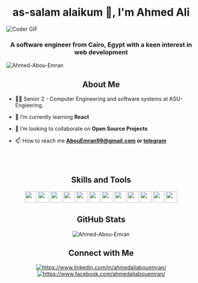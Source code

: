 <h1 align="center">as-salam alaikum 👋, I'm Ahmed Ali</h1>
<img alt="Coder GIF" src="https://cdn.dribbble.com/users/730703/screenshots/6581243/avento.gif" />

<h3 align="center">A software engineer from Cairo, Egypt with a keen interest in web development</h3>

<p align="left"> <img src="https://komarev.com/ghpvc/?username=Ahmed-Abou-Emran&label=Profile%20views&color=0e75b6&style=flat" alt="Ahmed-Abou-Emran" /> </p>

<h2 align="center">About Me</h2>

- 👨‍💻 Senior 2 - Computer Engineering and software systems at ASU-Engieering.

- 🌱 I’m currently learning **React**

- 👯 I’m looking to collaborate on **Open Source Projects**

- 📫 How to reach me **AbouEmran99@gmail.com or [telegram](https://t.me/AbouEmran99)**

<br>

<br>

<h2 align="center">Skills and Tools</h2>
<p align="center">
  <img src="https://img.shields.io/badge/-NextJS-red?style=flat&logo=next.js" height="30" />
  <img src="https://img.shields.io/badge/-React-0078D4?style=flat&logo=React" height="30" />
  <img src="https://img.shields.io/badge/-Redux-purple?style=flat&logo=redux&logoColor=white" height="30" />
  <img src="https://img.shields.io/badge/-Firebase-orange?style=flat&logo=firebase&logoColor=yellow" height="30" />
  <img src="https://img.shields.io/badge/-JavaScript-F7DF1E?style=flat&logo=javascript&logoColor=black" height="30" />
  <img src="https://img.shields.io/badge/-CSS-239120?style=flat&logo=css3&logoColor=white" height="30" />
  <img src="https://img.shields.io/badge/-HTML-239120?style=flat&logo=html5&logoColor=white" height="30" />
  <img src="https://img.shields.io/badge/-Github%20Actions-black?style=flat&logo=github-actions&logoColor=white" height="30" />
  <img src="https://img.shields.io/badge/-Git-black?style=flat&logo=git" height="30" />
  <img src="https://img.shields.io/badge/-GitHub-black?style=flat&logo=github" height="30" />
  <img src="https://img.shields.io/badge/-VS%20Code-0078D4?style=flat&logo=visual-studio-code" height="30" />
  <img src="https://img.shields.io/badge/-Eslint-darkblue?style=flat&logo=eslint" height="30" />
</p>

<h2 align="center">GitHub Stats</h2>

<p align="center"><img align="center" src="https://github-readme-stats.vercel.app/api/top-langs?username=Ahmed-Abou-Emran&show_icons=true&locale=en&layout=compact" alt="Ahmed-Abou-Emran" /></p>

<h2 align="center">Connect with Me</h2>

<p align="center">
<a href="https://www.linkedin.com/in/ahmedaliabouemran/" target="blank"><img align="center" src="https://img.icons8.com/fluent/48/linkedin.png" alt="https://www.linkedin.com/in/ahmedaliabouemran/"  /></a>
<a href="https://www.facebook.com/ahmedaliabouemran/" target="blank"><img align="center" src="https://img.icons8.com/fluent/48/facebook.png" alt="https://www.facebook.com/ahmedaliabouemran/"  /></a>
</p>
